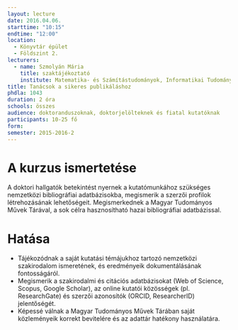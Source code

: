 ```yaml
---
layout: lecture
date: 2016.04.06.
starttime: "10:15"
endtime: "12:00"
location:
  - Könyvtár épület
  - Földszint 2.
lecturers:
  - name: Szmolyán Mária
    title: szaktájékoztató
    institute: Matematika- és Számítástudományok, Informatikai Tudományok és Villamosmérnöki Tudományok
title: Tanácsok a sikeres publikáláshoz
phdla: 1043
duration: 2 óra
schools: összes
audience: doktoranduszoknak, doktorjelölteknek és fiatal kutatóknak
participants: 10-25 fő
form:
semester: 2015-2016-2
---
```


# A kurzus ismertetése

A doktori hallgatók betekintést nyernek a kutatómunkához szükséges nemzetközi bibliográfiai adatbázisokba, megismerik a szerzői profilok létrehozásának lehetőségeit. Megismerkednek a Magyar Tudományos Művek Tárával, a sok célra hasznosítható hazai bibliográfiai adatbázissal.

# Hatása

* Tájékozódnak a saját kutatási témájukhoz tartozó nemzetközi szakirodalom ismeretének, és eredményeik dokumentálásának fontosságáról.
* Megismerik a szakirodalmi és citációs adatbázisokat (Web of Science, Scopus, Google Scholar), az online kutatói közösségek (pl. ResearchGate) és szerzői azonosítók (ORCID, ResearcherID) jelentőségét.
* Képessé válnak a Magyar Tudományos Művek Tárában saját közleményeik korrekt bevitelére és az adattár hatékony használatára.
